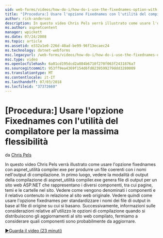 ```yaml
---
uid: web-forms/videos/how-do-i/how-do-i-use-the-fixednames-option-with-the-compiler-utility-for-maximum-flexibility
title: "[Procedura:] Usare l'opzione Fixednames con l'utilità del compilatore per la massima flessibilità | Microsoft Docs"
author: rick-anderson
description: In questo video Chris Pels verrà illustrato come usare l'opzione fixednames con l'utilità aspnet_compiler.exe per produrre un nomi di file coerente nell'unità organizzativa di compilazione...
ms.author: aspnetcontent
manager: wpickett
ms.date: 07/24/2008
ms.topic: article
ms.assetid: e332a1e0-226d-40ad-be99-96f13ecaec24
ms.technology: dotnet-webforms
msc.legacyurl: /web-forms/videos/how-do-i/how-do-i-use-the-fixednames-option-with-the-compiler-utility-for-maximum-flexibility
msc.type: video
ms.openlocfilehash: 6a81cd195dcd2a884b6710f270f063f2431876a7
ms.sourcegitcommit: 953ff9ea4369f154d6fd0239599279ddd3280009
ms.translationtype: MT
ms.contentlocale: it-IT
ms.lasthandoff: 07/03/2018
ms.locfileid: "37372660"
---
```

<a name="how-do-i-use-the-fixednames-option-with-the-compiler-utility-for-maximum-flexibility"></a>[Procedura:] Usare l'opzione Fixednames con l'utilità del compilatore per la massima flessibilità
====================
da [Chris Pels](https://twitter.com/chrispels)

In questo video Chris Pels verrà illustrato come usare l'opzione fixednames con aspnet\_utilità compiler.exe per produrre un file coerenti con i nomi nell'output di compilazione. In primo luogo, vedere la modalità di output della compilazione di aspnet\_utilità compiler.exe genera file di output per un sito web ASP.NET che rappresentano i diversi componenti, tra cui pagine, temi e le cartelle nel sito. Vedere come vengono denominati i componenti e il relativo contenuto in relazione al sito web originale. Vedere quindi come usare l'opzione fixednames per standardizzare i nomi dei file di output in base al file di origine su cui si basano. Successivamente, informazioni sulle considerazioni relative all'utilizzo le opzioni di compilazione quando si distribuiscono gli aggiornamenti al sito web compilato, fermiamo a considerare quali componenti sono probabilmente da aggiornare.

[&#9654;Guarda il video (23 minuti)](https://channel9.msdn.com/Blogs/ASP-NET-Site-Videos/how-do-i-use-the-fixednames-option-with-the-compiler-utility-for-maximum-flexibility)
